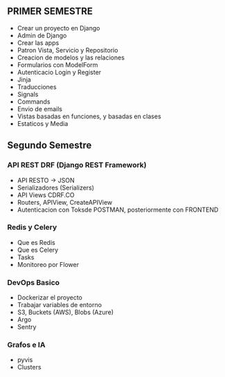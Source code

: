 ## PRIMER SEMESTRE
- Crear un proyecto en Django
- Admin de Django
- Crear las apps
- Patron Vista, Servicio y Repositorio
- Creacion de modelos y las relaciones
- Formularios con ModelForm
- Autenticacio Login y Register
- Jinja
- Traducciones
- Signals
- Commands
- Envio de emails
- Vistas basadas en funciones, y basadas en clases
- Estaticos y Media

## Segundo Semestre
### API REST DRF (Django REST Framework)
 - API RESTO -> JSON 
 - Serializadores (Serializers)
 - API Views CDRF.CO
 - Routers, APIView, CreateAPIView
 - Autenticacion con Toksde POSTMAN, posteriormente con FRONTEND

### Redis y Celery
 - Que es Redis
 - Que es Celery
 - Tasks 
 - Monitoreo por Flower

### DevOps Basico
 - Dockerizar el proyecto
 - Trabajar variables de entorno
 - S3, Buckets (AWS), Blobs (Azure)
 - Argo 
 - Sentry

### Grafos e IA
 - pyvis 
 - Clusters




